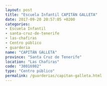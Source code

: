 ```yaml
---
layout: post
title: "Escuela Infantil CAPITÁN GALLETA"
date: 2017-09-20 20:57:05 +0200
categories:
- Escuela Infantil
- santa-cruz-de-tenerife
- las-chafiras
- Centro público
- guarderia
name: "CAPITÁN GALLETA"
province: "Santa Cruz de Tenerife"
location: "Las Chafiras"
code: "38016982"
type: "Centro público"
permalink: /guarderias/capitan-galleta.html
---
```

